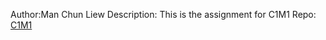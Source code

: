 Author:Man Chun Liew
Description: This is the assignment for C1M1
Repo: [C1M1](https://github.com/edward960117/Embedded-System/tree/main)
